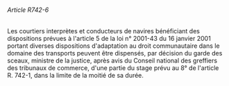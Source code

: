 ###### Article R742-6

Les courtiers interprètes et conducteurs de navires bénéficiant des dispositions prévues à l'article 5 de la loi n° 2001-43 du 16 janvier 2001 portant diverses dispositions d'adaptation au droit communautaire dans le domaine des transports peuvent être dispensés, par décision du garde des sceaux, ministre de la justice, après avis du Conseil national des greffiers des tribunaux de commerce, d'une partie du stage prévu au 8° de l'article R. 742-1, dans la limite de la moitié de sa durée.

